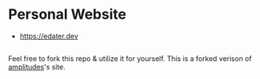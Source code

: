 # Personal Website
- https://edater.dev

##

Feel free to fork this repo & utilize it for yourself. This is a forked verison of [amplitudes](https://github.com/amplitudesxd)'s site. 

##
